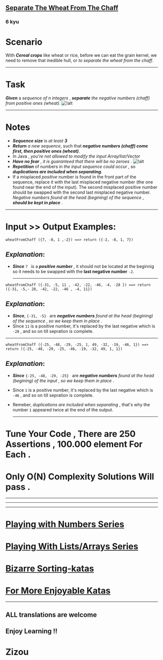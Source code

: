 <h2><a href=https://www.codewars.com/kata/5bdcd20478d24e664d00002c/train/javascript target="_blank">Separate The Wheat From The Chaff</a></h2><h3>6 kyu</h3><h1 id="scenario">Scenario</h1><p>With <strong><em>Cereal crops</em></strong> like wheat or rice, before we can eat the grain kernel, we need to remove that inedible hull, or <em>to separate the wheat from the chaff</em>.</p><hr><h1 id="task">Task</h1><p><strong><em>Given</em></strong> a <em>sequence of n integers</em> , <strong><em>separate</em></strong> <em>the negative numbers (chaff) from positive ones (wheat).</em>  <img alt="!alt" src="https://i.imgur.com/mdX8dJP.png"></p><hr><h1 id="notes">Notes</h1><ul><li><strong><em>Sequence size</em></strong> is <em>at least</em> <strong><em>3</em></strong></li><li><strong><em>Return</em></strong> <em>a new sequence</em>, such that  <strong><em>negative numbers (chaff) come first, then positive ones (wheat)</em></strong>.</li><li>In Java , <em>you're not allowed to modify the input Array/list/Vector</em></li><li><strong><em>Have no fear</em></strong> , <em>it is guaranteed that there will be no zeroes</em> . <img alt="!alt" src="https://i.imgur.com/mdX8dJP.png">  </li><li><strong><em>Repetition</em></strong> of numbers in <em>the input sequence could occur</em> , so <strong><em>duplications are included when separating</em></strong>.</li><li>If a misplaced <em>positive</em> number is found in the front part of the sequence, replace it with the last misplaced negative number (the one found near the end of the input). The second misplaced positive number should be swapped with the second last misplaced negative number. <em>Negative numbers found at the head (begining) of the sequence</em> , <strong><em>should be kept in place</em></strong> .</li></ul><hr><h1 id="input--output-examples">Input &gt;&gt; Output Examples:</h1><pre><code>wheatFromChaff ({7, -8, 1 ,-2}) ==&gt; return ({-2, -8, 1, 7}) </code></pre><h2 id="explanation"><strong><em>Explanation</em></strong>:</h2><ul><li><strong><em>Since</em></strong> <code>7 </code> is a  <strong><em>positive number</em></strong> , it should not be located at the beginnig so it needs to be swapped with the <strong>last negative number</strong> <code>-2</code>.<hr></li></ul><pre><code>wheatFromChaff ({-31, -5, 11 , -42, -22, -46, -4, -28 }) ==&gt; return ({-31, -5,- 28, -42, -22, -46 , -4, 11})</code></pre><h2 id="explanation-1"><strong><em>Explanation</em></strong>:</h2><ul><li><strong><em>Since</em></strong>, <code>{-31, -5} </code> are  <strong><em>negative numbers</em></strong> <em>found at the head (begining) of the sequence</em> , <em>so we keep them in place</em> .</li><li>Since <code>11</code> is a positive number, it's replaced by  the last negative which is <code>-28</code> , and so on till sepration is complete.</li></ul><hr><pre><code>wheatFromChaff ({-25, -48, -29, -25, 1, 49, -32, -19, -46, 1}) ==&gt; return ({-25, -48, -29, -25, -46, -19, -32, 49, 1, 1})</code></pre><h2 id="explanation-2"><strong><em>Explanation</em></strong>:</h2><ul><li><p><strong><em>Since</em></strong> <code>{-25, -48, -29, -25} </code> are  <strong><em>negative numbers</em></strong> <em>found at the head (begining) of the input</em> , <em>so we keep them in place</em> .</p></li><li><p>Since <code>1</code> is a positive number, it's replaced by  the last negative which is <code>-46</code> , and so on till sepration is complete. </p></li><li><p>Remeber, <em>duplications are included when separating</em> , that's why the number <code>1</code> appeared twice at the end of the output. </p><hr></li></ul><h1 id="tune-your-code--there-are-250-assertions--100000-element-for-each-">Tune Your Code , There are 250 Assertions , 100.000 element For Each .</h1><h1 id="only-on-complexity-solutions-will-pass-">Only O(N) Complexity Solutions Will pass .</h1><hr><hr><hr><h1 id="playing-with-numbers-series"><a href="https://www.codewars.com/collections/playing-with-numbers" data-turbolinks="false" target="_blank">Playing with Numbers Series</a></h1><h1 id="playing-with-listsarrays-series"><a href="https://www.codewars.com/collections/playing-with-lists-slash-arrays" data-turbolinks="false" target="_blank">Playing With Lists/Arrays Series</a></h1><h1 id="bizarre-sorting-katas"><a href="https://www.codewars.com/collections/bizarre-sorting-katas" data-turbolinks="false" target="_blank">Bizarre Sorting-katas</a></h1><h1 id="for-more-enjoyable-katas"><a href="http://www.codewars.com/users/MrZizoScream/authored" data-turbolinks="false" target="_blank">For More Enjoyable Katas</a></h1><hr><h2 id="all-translations-are-welcome">ALL translations are welcome</h2><h2 id="enjoy-learning-">Enjoy Learning !!</h2><h1 id="zizou">Zizou</h1>